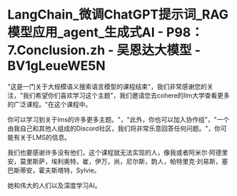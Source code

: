 # LangChain_微调ChatGPT提示词_RAG模型应用_agent_生成式AI - P98：7.Conclusion.zh - 吴恩达大模型 - BV1gLeueWE5N

"这是一门关于大规模语义搜索语言模型的课程结束"，我们非常感谢您的关注，"我们希望你们喜欢学习这个主题"，我们邀请您去cohere的llm大学查看更多的广泛课程。"在这个课程中。

你可以学习到关于lms的许多更多主题。"，"此外，你也可以加入协作组"，"一个由我自己和其他人组成的Discord社区，我们将非常乐意回答任何问题。"，你可能有关于LMS的信息。

我们也要感谢许多没有他们，这个课程就无法实现的人，像我或者阿米尔·阿德里安，莫里斯萨，埃利奥特，崔，伊万，尚，尼尔斯，韵人，帕特里克·刘易斯，塞巴斯蒂安，霍夫斯塔特，Sylvie。

她和伟大的人们以及深度学习AI。